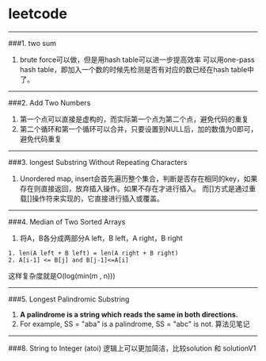 # leetcode
***
###1. two sum
1. brute force可以做，但是用hash table可以进一步提高效率
可以用one-pass hash table，即加入一个数的时候先检测是否有对应的数已经在hash table中了。
***
###2. Add Two Numbers
1. 第一个点可以直接是虚构的，而实际第一个点为第二个点，避免代码的重复
2. 第二个循环和第一个循环可以合并，只要设置到NULL后，加的数值为0即可，避免代码重复
***
###3. longest Substring Without Repeating Characters
1. Unordered map, insert会首先遍历整个集合，判断是否存在相同的key，如果存在则直接返回，放弃插入操作。如果不存在才进行插入。
而[]方式是通过重载[]操作符来实现的，它直接进行插入或覆盖。
***
###4. Median of Two Sorted Arrays
1. 将A，B各分成两部分A left，B left，A right，B right
```
1. len(A left + B left) = len(A right + B right)
2. A[i-1] <= B[j] and B[j-1]<=A[i]
```
这样复杂度就是O(log(min(m , n)))
***
###5. Longest Palindromic Substring
1. **A palindrome is a string which reads the same in both directions.**
2. For example, SS = "aba" is a palindrome, SS = "abc" is not.
算法见笔记

***
###8. String to Integer (atoi)
逻辑上可以更加简洁，比较solution 和 solutionV1
